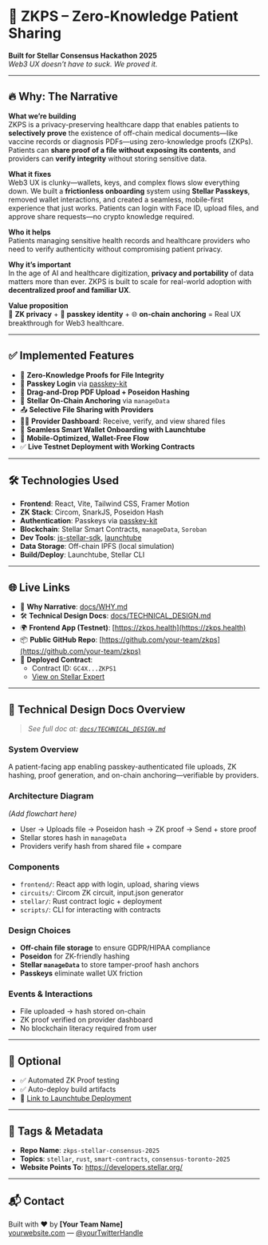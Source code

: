 # 🧬 ZKPS – Zero-Knowledge Patient Sharing  
**Built for Stellar Consensus Hackathon 2025**  
_Web3 UX doesn’t have to suck. We proved it._

---

## 🔥 Why: The Narrative

**What we’re building**  
ZKPS is a privacy-preserving healthcare dapp that enables patients to **selectively prove** the existence of off-chain medical documents—like vaccine records or diagnosis PDFs—using zero-knowledge proofs (ZKPs). Patients can **share proof of a file without exposing its contents**, and providers can **verify integrity** without storing sensitive data.

**What it fixes**  
Web3 UX is clunky—wallets, keys, and complex flows slow everything down. We built a **frictionless onboarding** system using **Stellar Passkeys**, removed wallet interactions, and created a seamless, mobile-first experience that just works. Patients can login with Face ID, upload files, and approve share requests—no crypto knowledge required.

**Who it helps**  
Patients managing sensitive health records and healthcare providers who need to verify authenticity without compromising patient privacy.

**Why it’s important**  
In the age of AI and healthcare digitization, **privacy and portability** of data matters more than ever. ZKPS is built to scale for real-world adoption with **decentralized proof and familiar UX**.

**Value proposition**  
🧠 **ZK privacy** + 🪪 **passkey identity** + 🌐 **on-chain anchoring** = Real UX breakthrough for Web3 healthcare.

---

## ✅ Implemented Features

- 🔐 **Zero-Knowledge Proofs for File Integrity**  
- 👤 **Passkey Login** via [passkey-kit](https://github.com/kalepail/passkey-kit)  
- 📁 **Drag-and-Drop PDF Upload + Poseidon Hashing**  
- 🚀 **Stellar On-Chain Anchoring** via `manageData`  
- 📤 **Selective File Sharing with Providers**  
- 🧑‍⚕️ **Provider Dashboard**: Receive, verify, and view shared files  
- 🌉 **Seamless Smart Wallet Onboarding with Launchtube**  
- 📲 **Mobile-Optimized, Wallet-Free Flow**  
- ✅ **Live Testnet Deployment with Working Contracts**

---

## 🛠 Technologies Used

- **Frontend**: React, Vite, Tailwind CSS, Framer Motion  
- **ZK Stack**: Circom, SnarkJS, Poseidon Hash  
- **Authentication**: Passkeys via [passkey-kit](https://github.com/kalepail/passkey-kit)  
- **Blockchain**: Stellar Smart Contracts, `manageData`, `Soroban`  
- **Dev Tools**: [js-stellar-sdk](https://github.com/stellar/js-stellar-sdk), [launchtube](https://github.com/stellar/launchtube)  
- **Data Storage**: Off-chain IPFS (local simulation)  
- **Build/Deploy**: Launchtube, Stellar CLI

---

## 🌐 Live Links

- 🧭 **Why Narrative**: [docs/WHY.md](https://github.com/your-team/zkps/docs/WHY.md)  
- 🛠 **Technical Design Docs**: [docs/TECHNICAL_DESIGN.md](https://github.com/your-team/zkps/docs/TECHNICAL_DESIGN.md)  
- 🌍 **Frontend App (Testnet)**: [https://zkps.health](https://zkps.health)  
- 📦 **Public GitHub Repo**: [https://github.com/your-team/zkps](https://github.com/your-team/zkps)  
- 🧾 **Deployed Contract**:  
  - Contract ID: `GC4X...ZKPS1`  
  - [View on Stellar Expert](https://stellar.expert/explorer/testnet/account/GC4X...ZKPS1)

---

## 📄 Technical Design Docs Overview

> _See full doc at: [`docs/TECHNICAL_DESIGN.md`](https://github.com/your-team/zkps/docs/TECHNICAL_DESIGN.md)_

### System Overview  
A patient-facing app enabling passkey-authenticated file uploads, ZK hashing, proof generation, and on-chain anchoring—verifiable by providers.

### Architecture Diagram  
_(Add flowchart here)_  
- User → Uploads file → Poseidon hash → ZK proof → Send + store proof  
- Stellar stores hash in `manageData`  
- Providers verify hash from shared file + compare

### Components  
- `frontend/`: React app with login, upload, sharing views  
- `circuits/`: Circom ZK circuit, input.json generator  
- `stellar/`: Rust contract logic + deployment  
- `scripts/`: CLI for interacting with contracts

### Design Choices  
- **Off-chain file storage** to ensure GDPR/HIPAA compliance  
- **Poseidon** for ZK-friendly hashing  
- **Stellar `manageData`** to store tamper-proof hash anchors  
- **Passkeys** eliminate wallet UX friction

### Events & Interactions  
- File uploaded → hash stored on-chain  
- ZK proof verified on provider dashboard  
- No blockchain literacy required from user

---

## 🧪 Optional

- ✅ Automated ZK Proof testing  
- ✅ Auto-deploy build artifacts  
- 🔗 [Link to Launchtube Deployment](#)

---

## 📢 Tags & Metadata

- **Repo Name**: `zkps-stellar-consensus-2025`  
- **Topics**: `stellar`, `rust`, `smart-contracts`, `consensus-toronto-2025`  
- **Website Points To**: https://developers.stellar.org/

---

## 📬 Contact

Built with ♥ by **[Your Team Name]**  
[yourwebsite.com](https://yourwebsite.com) — [@yourTwitterHandle](https://twitter.com/yourTwitterHandle)

